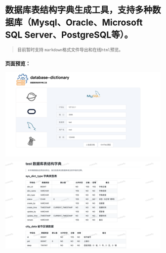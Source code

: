 # 数据库表结构字典生成工具，支持多种数据库（Mysql、Oracle、Microsoft SQL Server、PostgreSQL等）。

> 目前暂时支持 `markdown`格式文件导出和在线`html`预览。

### 页面预览：

![index.png][1]

![html.png][2]

  [1]: index.png
  [2]: html.png
  
